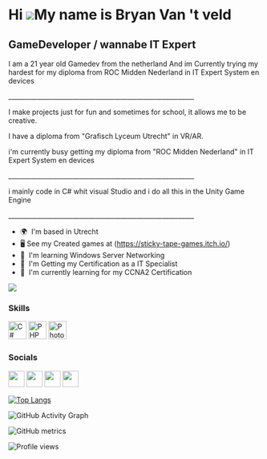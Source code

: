 Hi ![](https://user-images.githubusercontent.com/18350557/176309783-0785949b-9127-417c-8b55-ab5a4333674e.gif)My name is Bryan Van 't veld
=========================================================================================================================================

GameDeveloper / wannabe IT Expert
-----------------------------------

I am a 21 year old Gamedev from the netherland
And im Currently trying my hardest for my diploma from ROC Midden Nederland in IT Expert System en devices

\_\_\_\_\_\_\_\_\_\_\_\_\_\_\_\_\_\_\_\_\_\_\_\_\_\_\_\_\_\_\_\_\_\_\_\_\_\_\_\_\_\_\_\_\_\_\_\_\_\_\_\_\_\_\_\_\_\_ 

I make projects just for fun and sometimes for school, it allows me to be creative. 

I have a diploma from "Grafisch Lyceum Utrecht" in VR/AR. 

i'm currently busy getting my diploma from "ROC Midden Nederland" in IT Expert System en devices

\_\_\_\_\_\_\_\_\_\_\_\_\_\_\_\_\_\_\_\_\_\_\_\_\_\_\_\_\_\_\_\_\_\_\_\_\_\_\_\_\_\_\_\_\_\_\_\_\_\_\_\_\_\_\_\_\_\_ 

i mainly code in C# whit visual Studio and i do all this in the Unity Game Engine 

\_\_\_\_\_\_\_\_\_\_\_\_\_\_\_\_\_\_\_\_\_\_\_\_\_\_\_\_\_\_\_\_\_\_\_\_\_\_\_\_\_\_\_\_\_\_\_\_\_\_\_\_\_\_\_\_\_\_

* 🌍  I'm based in Utrecht
* 🖥️  See my Created games at (https://sticky-tape-games.itch.io/)
* 🧠  I'm learning Windows Server Networking
* 🧠  I'm Getting my Certification as a IT Specialist
* 🧠  I'm currently learning for my CCNA2 Certification

<a href="https://www.twitch.tv/BryanV030V" target="_blank" rel="noreferrer"><img
src="https://img.shields.io/twitch/status/BryanV030V?logo=twitchsx&style=for-the-badge&color=0891b2&labelColor=1c1917&label=TWITCH+STATUS" /></a>

### Skills


<p align="left">
<a href="https://docs.microsoft.com/en-us/dotnet/csharp/" target="_blank" rel="noreferrer"><img src="https://raw.githubusercontent.com/danielcranney/readme-generator/main/public/icons/skills/csharp-colored.svg" width="36" height="36" alt="C#" /></a>
<a href="https://www.php.net/" target="_blank" rel="noreferrer"><img src="https://raw.githubusercontent.com/danielcranney/readme-generator/main/public/icons/skills/php-colored.svg" width="36" height="36" alt="PHP" /></a>
<a href="https://www.adobe.com/uk/products/photoshop.html" target="_blank" rel="noreferrer"><img src="https://raw.githubusercontent.com/danielcranney/readme-generator/main/public/icons/skills/photoshop-colored.svg" width="36" height="36" alt="Photoshop" /></a>
</p>


### Socials

<p align="left"> <a href="https://discord.com/users/BryanV030V#5502" target="_blank" rel="noreferrer"><img src="https://raw.githubusercontent.com/danielcranney/readme-generator/main/public/icons/socials/discord.svg" width="32" height="32" /></a> <a href="https://www.github.com/BryanV030V" target="_blank" rel="noreferrer"><img src="https://raw.githubusercontent.com/danielcranney/readme-generator/main/public/icons/socials/github.svg" width="32" height="32" /></a> <a href="https://www.youtube.com/channel/UCAVdLwvHDLsFE97nUZ4h43w" target="_blank" rel="noreferrer"><img src="https://raw.githubusercontent.com/danielcranney/readme-generator/main/public/icons/socials/youtube.svg" width="32" height="32" /></a> <a href="https://www.twitch.tv/BryanV030V" target="_blank" rel="noreferrer"><img src="https://raw.githubusercontent.com/danielcranney/readme-generator/main/public/icons/socials/twitch.svg" width="32" height="32" /></a></p>

[![Top Langs](https://github-readme-stats.vercel.app/api/top-langs/?username=BryanV030V)](https://github.com/anuraghazra/github-readme-stats)

![GitHub Activity Graph](https://activity-graph.herokuapp.com/graph?username=BryanV030V)  

![GitHub metrics](https://metrics.lecoq.io/BryanV030V)  

![Profile views](https://gpvc.arturio.dev/BryanV030V)  


